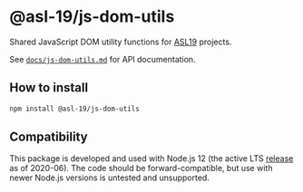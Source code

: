 # @asl-19/js-dom-utils

Shared JavaScript DOM utility functions for [ASL19](https://asl19.org/) projects.

See [`docs/js-dom-utils.md`](./docs/js-dom-utils.md) for API documentation.

## How to install

```sh
npm install @asl-19/js-dom-utils
```

## Compatibility

This package is developed and used with Node.js 12 (the active LTS [release](https://nodejs.org/en/about/releases/) as of 2020-06). The code should be forward-compatible, but use with newer Node.js versions is untested and unsupported.
